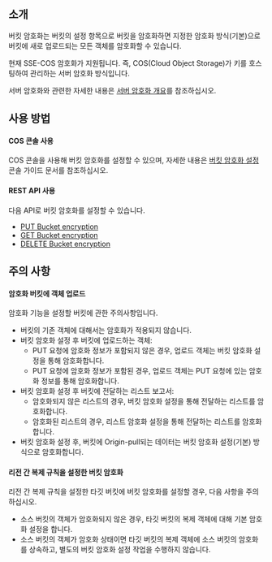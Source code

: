 ## 소개

버킷 암호화는 버킷의 설정 항목으로 버킷을 암호화하면 지정한 암호화 방식(기본)으로 버킷에 새로 업로드되는 모든 객체를 암호화할 수 있습니다.

현재 SSE-COS 암호화가 지원됩니다. 즉, COS(Cloud Object Storage)가 키를 호스팅하여 관리하는 서버 암호화 방식입니다.

서버 암호화와 관련한 자세한 내용은 [서버 암호화 개요](https://intl.cloud.tencent.com/document/product/436/18145)를 참조하십시오.

## 사용 방법

#### COS 콘솔 사용

COS 콘솔을 사용해 버킷 암호화를 설정할 수 있으며, 자세한 내용은 [버킷 암호화 설정](https://intl.cloud.tencent.com/document/product/436/33455) 콘솔 가이드 문서를 참조하십시오.

#### REST API 사용
다음 API로 버킷 암호화를 설정할 수 있습니다.

- [PUT Bucket encryption](https://intl.cloud.tencent.com/document/product/436/33459) 
- [GET Bucket encryption](https://intl.cloud.tencent.com/document/product/436/33460) 
- [DELETE Bucket encryption](https://intl.cloud.tencent.com/document/product/436/33461) 

## 주의 사항

#### 암호화 버킷에 객체 업로드

암호화 기능을 설정할 버킷에 관한 주의사항입니다.

- 버킷의 기존 객체에 대해서는 암호화가 적용되지 않습니다.
- 버킷 암호화 설정 후 버킷에 업로드하는 객체:
  - PUT 요청에 암호화 정보가 포함되지 않은 경우, 업로드 객체는 버킷 암호화 설정을 통해 암호화합니다.
  - PUT 요청에 암호화 정보가 포함된 경우, 업로드 객체는 PUT 요청에 있는 암호화 정보를 통해 암호화합니다.
- 버킷 암호화 설정 후 버킷에 전달하는 리스트 보고서:
  - 암호화되지 않은 리스트의 경우, 버킷 암호화 설정을 통해 전달하는 리스트를 암호화합니다.
  - 암호화된 리스트의 경우, 리스트 암호화 설정을 통해 전달하는 리스트를 암호화합니다.
- 버킷 암호화 설정 후, 버킷에 Origin-pull되는 데이터는 버킷 암호화 설정(기본) 방식으로 암호화합니다.

#### 리전 간 복제 규칙을 설정한 버킷 암호화

리전 간 복제 규칙을 설정한 타깃 버킷에 버킷 암호화를 설정할 경우, 다음 사항을 주의하십시오.

- 소스 버킷의 객체가 암호화되지 않은 경우, 타깃 버킷의 복제 객체에 대해 기본 암호화 설정을 합니다.
- 소스 버킷의 객체가 암호화 상태이면 타깃 버킷의 복제 객체에 소스 버킷의 암호화를 상속하고, 별도의 버킷 암호화 설정 작업을 수행하지 않습니다.



